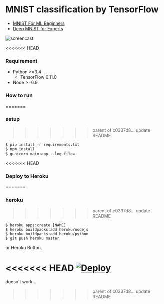 # MNIST classification by TensorFlow #

- [MNIST For ML Beginners](https://www.tensorflow.org/tutorials/mnist/beginners/)
- [Deep MNIST for Experts](https://www.tensorflow.org/tutorials/mnist/pros/)

![screencast](https://cloud.githubusercontent.com/assets/80381/11339453/f04f885e-923c-11e5-8845-33c16978c54d.gif)

<<<<<<< HEAD
### Requirement ###

- Python >=3.4
  - TensorFlow 0.11.0
- Node >=6.9


### How to run ###
=======
### setup ###
>>>>>>> parent of c0337d8... update README

    $ pip install -r requirements.txt
    $ npm install
    $ gunicorn main:app --log-file=-


<<<<<<< HEAD
### Deploy to Heroku ###
=======
### heroku ###
>>>>>>> parent of c0337d8... update README

    $ heroku apps:create [NAME]
    $ heroku buildpacks:add heroku/nodejs
    $ heroku buildpacks:add heroku/python
    $ git push heroku master

or Heroku Button.

<<<<<<< HEAD
[![Deploy](https://www.herokucdn.com/deploy/button.svg)](https://heroku.com/deploy)
=======
doesn't work...
>>>>>>> parent of c0337d8... update README
